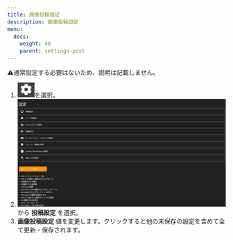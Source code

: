 ```yaml
---
title: 画像投稿設定
description: 画像投稿設定
menu:
  docs:
    weight: 40
    parent: settings-post
---
```


⚠️通常設定する必要はないため、説明は記載しません。  

1. ![settings1](https://raw.githubusercontent.com/cutls/TheDeskDocs/master/media/settings1.png)を選択。
1. ![settings2](https://raw.githubusercontent.com/cutls/TheDeskDocs/master/media/settings2.png)から __投稿設定__ を選択。
1.  __画像投稿設定__ 値を変更します。クリックすると他の未保存の設定を含めて全て更新・保存されます。
